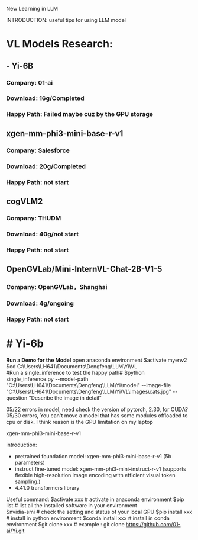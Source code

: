 New Learning in LLM


INTRODUCTION:
useful tips for using LLM model




# VL Models Research:
## - Yi-6B
### Company: 01-ai
### Download: 16g/Completed
### Happy Path: Failed maybe cuz by the GPU storage
## xgen-mm-phi3-mini-base-r-v1
### Company: Salesforce
### Download: 20g/Completed
### Happy Path: not start
## cogVLM2
### Company: THUDM
### Download: 40g/not start
### Happy Path: not start
## OpenGVLab/Mini-InternVL-Chat-2B-V1-5
### Company: OpenGVLab，Shanghai
### Download: 4g/ongoing
### Happy Path: not start



# # Yi-6b

**Run a Demo for the Model**
    open anaconda environment
    $activate myenv2 
    $cd C:\Users\LH641\Documents\Dengfeng\LLM\Yi\VL   
    #Run a single_inference to test the happy path#
    $python single_inference.py --model-path "C:\Users\LH641\Documents\Dengfeng\LLM\Yi\model" --image-file "C:\Users\LH641\Documents\Dengfeng\LLM\Yi\VL\images\cats.jpg" --question "Describe the image in detail"

05/22 errors in model, need check the version of pytorch, 2.30, for CUDA?
05/30 errors, You can't move a model that has some modules offloaded to cpu or disk. I think reason is the GPU limitation on my laptop

xgen-mm-phi3-mini-base-r-v1

introduction:
-  pretrained foundation model: xgen-mm-phi3-mini-base-r-v1 (5b parameters)
-  instruct fine-tuned model: xgen-mm-phi3-mini-instruct-r-v1 (supports flexible high-resolution image encoding with efficient visual token sampling.)
- 4.41.0 transformers library




Useful command:
    $activate xxx       # activate in anaconda environment
    $pip list           # list all the installed software in your environment    
    $nvidia-smi         # check the setting and status of your local GPU
    $pip install xxx    # install in python environment
    $conda install xxx  # install in conda environment
    $git clone xxx      # example : git clone https://github.com/01-ai/Yi.git